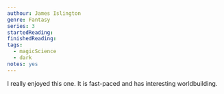 ```yaml
---
authour: James Islington
genre: Fantasy
series: 3
startedReading:
finishedReading:
tags:
  - magicScience
  - dark
notes: yes
---
```


I really enjoyed this one. It is fast-paced and has interesting worldbuilding.